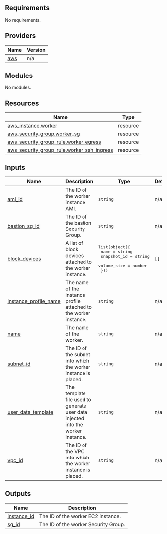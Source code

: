 ## Requirements

No requirements.

## Providers

| Name | Version |
|------|---------|
| <a name="provider_aws"></a> [aws](#provider\_aws) | n/a |

## Modules

No modules.

## Resources

| Name | Type |
|------|------|
| [aws_instance.worker](https://registry.terraform.io/providers/hashicorp/aws/latest/docs/resources/instance) | resource |
| [aws_security_group.worker_sg](https://registry.terraform.io/providers/hashicorp/aws/latest/docs/resources/security_group) | resource |
| [aws_security_group_rule.worker_egress](https://registry.terraform.io/providers/hashicorp/aws/latest/docs/resources/security_group_rule) | resource |
| [aws_security_group_rule.worker_ssh_ingress](https://registry.terraform.io/providers/hashicorp/aws/latest/docs/resources/security_group_rule) | resource |

## Inputs

| Name | Description | Type | Default | Required |
|------|-------------|------|---------|:--------:|
| <a name="input_ami_id"></a> [ami\_id](#input\_ami\_id) | The ID of the worker instance AMI. | `string` | n/a | yes |
| <a name="input_bastion_sg_id"></a> [bastion\_sg\_id](#input\_bastion\_sg\_id) | The ID of the bastion Security Group. | `string` | n/a | yes |
| <a name="input_block_devices"></a> [block\_devices](#input\_block\_devices) | A list of block devices attached to the worker instance. | <pre>list(object({<br>    name        = string<br>    snapshot_id = string<br>    volume_size = number<br>  }))</pre> | `[]` | no |
| <a name="input_instance_profile_name"></a> [instance\_profile\_name](#input\_instance\_profile\_name) | The name of the instance profile attached to the worker instance. | `string` | n/a | yes |
| <a name="input_name"></a> [name](#input\_name) | The name of the worker. | `string` | n/a | yes |
| <a name="input_subnet_id"></a> [subnet\_id](#input\_subnet\_id) | The ID of the subnet into which the worker instance is placed. | `string` | n/a | yes |
| <a name="input_user_data_template"></a> [user\_data\_template](#input\_user\_data\_template) | The template file used to generate user data injected into the worker instance. | `string` | n/a | yes |
| <a name="input_vpc_id"></a> [vpc\_id](#input\_vpc\_id) | The ID of the VPC into which the worker instance is placed. | `string` | n/a | yes |

## Outputs

| Name | Description |
|------|-------------|
| <a name="output_instance_id"></a> [instance\_id](#output\_instance\_id) | The ID of the worker EC2 instance. |
| <a name="output_sg_id"></a> [sg\_id](#output\_sg\_id) | The ID of the worker Security Group. |
